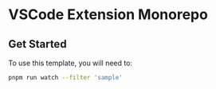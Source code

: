 # VSCode Extension Monorepo

## Get Started

To use this template, you will need to:

```bash
pnpm run watch --filter 'sample'
```
